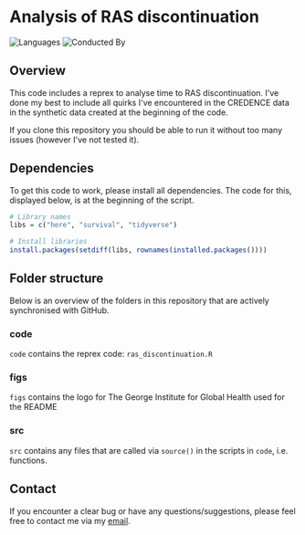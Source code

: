 # Analysis of RAS discontinuation

<!-- badges: start -->
![Languages](https://img.shields.io/badge/Languages-R-6498d3)
![Conducted By](https://img.shields.io/badge/Conducted%20By-The%20George%20Institute%20for%20Global%20Health-72297c)
<!-- badges: end -->

## Overview

This code includes a reprex to analyse time to RAS discontinuation. I've done my best to include all quirks I've encountered in the CREDENCE data in the synthetic data created at the beginning of the code.

If you clone this repository you should be able to run it without too many issues (however I've not tested it).

## Dependencies

To get this code to work, please install all dependencies. The code for this, displayed below, is at the beginning of the script.

``` r
# Library names
libs = c("here", "survival", "tidyverse")

# Install libraries
install.packages(setdiff(libs, rownames(installed.packages())))
```

## Folder structure

Below is an overview of the folders in this repository that are actively synchronised with GitHub.

### code

`code` contains the reprex code: `ras_discontinuation.R`

### figs

`figs` contains the logo for The George Institute for Global Health used for the README

### src

`src` contains any files that are called via `source()` in the scripts in `code`, i.e. functions.

## Contact

If you encounter a clear bug or have any questions/suggestions, please feel free to contact me via my [email](mailto:rfletcher@georgeinstitute.org.au?subject=Inquiry).